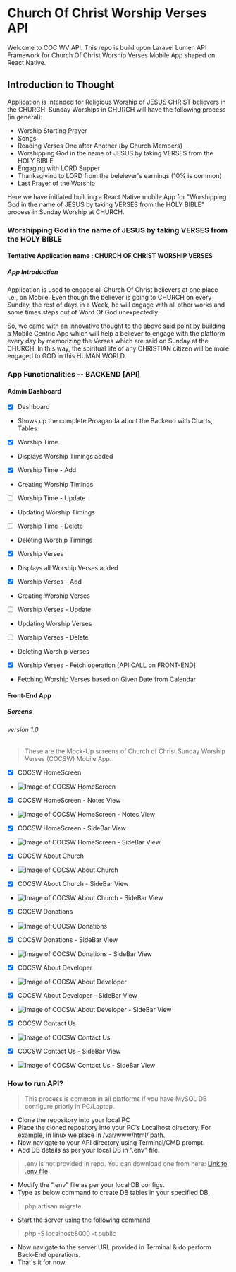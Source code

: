 # Church Of Christ Worship Verses API
Welcome to COC WV API. This repo is build upon Laravel Lumen API Framework for Church Of Christ Worship Verses Mobile App shaped on React Native.

## Introduction to Thought
Application is intended for Religious Worship of JESUS CHRIST believers in the CHURCH. Sunday Worships in CHURCH will have the following process (in general):
- Worship Starting Prayer
- Songs
- Reading Verses One after Another (by Church Members)
- Worshipping God in the name of JESUS by taking VERSES from the HOLY BIBLE
- Engaging with LORD Supper
- Thanksgiving to LORD from the beleiever's earnings (10% is common)
- Last Prayer of the Worship

Here we have initiated building a React Native mobile App for "Worshipping God in the name of JESUS by taking VERSES from the HOLY BIBLE" process in Sunday Worship at CHURCH.

### Worshipping God in the name of JESUS by taking VERSES from the HOLY BIBLE

#### Tentative Application name : CHURCH OF CHRIST WORSHIP VERSES

##### App Introduction

Application is used to engage all Church Of Christ believers at one place i.e., on Mobile. Even though the believer is going to CHURCH on every Sunday, the rest of days in a Week, he will engage with all other works and some times steps out of Word Of God unexpectedly.

So, we came with an Innovative thought to the above said point by building a Mobile Centric App which will help a believer to engage with the platform every day by memorizing the Verses which are said on Sunday at the CHURCH. In this way, the spiritual life of any CHRISTIAN citizen will be more engaged to GOD in this HUMAN WORLD.

### App Functionalities -- BACKEND [API]
#### Admin Dashboard

- [x] Dashboard

- Shows up the complete Proaganda about the Backend with Charts, Tables

- [x] Worship Time

- Displays Worship Timings added

- [x] Worship Time - Add

- Creating Worship Timings

- [ ] Worship Time - Update

- Updating Worship Timings

- [ ] Worship Time - Delete

- Deleting Worship Timings

- [x] Worship Verses

- Displays all Worship Verses added

- [x] Worship Verses - Add

- Creating Worship Verses

- [ ] Worship Verses - Update

- Updating Worship Verses

- [ ] Worship Verses - Delete

- Deleting Worship Verses

- [x] Worship Verses - Fetch operation [API CALL on FRONT-END]

- Fetching Worship Verses based on Given Date from Calendar

#### Front-End App
##### Screens
###### version 1.0
> These are the Mock-Up screens of Church of Christ Sunday Worship Verses (COCSW) Mobile App.

- [x] COCSW HomeScreen

- ![Image of COCSW HomeScreen](https://res.cloudinary.com/watermelon-apps-rjct/image/upload/v1554442439/Screenshot-2019-4-5_COC_SW_Fluid_UI.png)

- [x] COCSW HomeScreen - Notes View

- ![Image of COCSW HomeScreen - Notes View](https://res.cloudinary.com/watermelon-apps-rjct/image/upload/v1554443269/Screenshot-2019-4-5_COC_SW_Fluid_UI_1.png)

- [x] COCSW HomeScreen - SideBar View

- ![Image of COCSW HomeScreen - SideBar View](https://res.cloudinary.com/watermelon-apps-rjct/image/upload/v1554444685/Screenshot-2019-4-5_COC_SW_Fluid_UI_2.png)

- [x] COCSW About Church

- ![Image of COCSW About Church](https://res.cloudinary.com/watermelon-apps-rjct/image/upload/v1554450439/Screenshot-2019-4-5_COC_SW_Fluid_UI_3.png)

- [x] COCSW About Church - SideBar View

- ![Image of COCSW About Church - SideBar View](https://res.cloudinary.com/watermelon-apps-rjct/image/upload/v1554450548/Screenshot-2019-4-5_COC_SW_Fluid_UI_4.png)

- [x] COCSW Donations

- ![Image of COCSW Donations](https://res.cloudinary.com/watermelon-apps-rjct/image/upload/v1554450616/Screenshot-2019-4-5_COC_SW_Fluid_UI_5.png)

- [x] COCSW Donations - SideBar View

- ![Image of COCSW Donations - SideBar View](https://res.cloudinary.com/watermelon-apps-rjct/image/upload/v1554450758/Screenshot-2019-4-5_COC_SW_Fluid_UI_6.png)

- [x] COCSW About Developer

- ![Image of COCSW About Developer](https://res.cloudinary.com/watermelon-apps-rjct/image/upload/v1554450822/Screenshot-2019-4-5_COC_SW_Fluid_UI_7.png)

- [x] COCSW About Developer - SideBar View

- ![Image of COCSW About Developer - SideBar View](https://res.cloudinary.com/watermelon-apps-rjct/image/upload/v1554450876/Screenshot-2019-4-5_COC_SW_Fluid_UI_8.png)

- [x] COCSW Contact Us

- ![Image of COCSW Contact Us](https://res.cloudinary.com/watermelon-apps-rjct/image/upload/v1554451180/Screenshot-2019-4-5_COC_SW_Fluid_UI_9.png)

- [x] COCSW Contact Us - SideBar View

- ![Image of COCSW Contact Us - SideBar View](https://res.cloudinary.com/watermelon-apps-rjct/image/upload/v1554451236/Screenshot-2019-4-5_COC_SW_Fluid_UI_10.png)

### How to run API?
> This process is common in all platforms if you have MySQL DB configure priorly in PC/Laptop.
* Clone the repository into your local PC
* Place the cloned repository into your PC's Localhost directory. For example, in linux we place in /var/www/html/ path.
* Now navigate to your API directory using Terminal/CMD prompt.
* Add DB details as per your local DB in ".env" file.
> .env is not provided in repo. You can download one from here: [Link to .env file](https://res.cloudinary.com/watermelon-apps-rjct/raw/upload/v1554453396/rllsm5n2hk6nguoywtqp.env)
* Modify the ".env" file as per your local DB configs.
* Type as below command to create DB tables in your specified DB,
> php artisan migrate
* Start the server using the following command
> php -S localhost:8000 -t public
* Now navigate to the server URL provided in Terminal & do perform Back-End operations.
* That's it for now.


